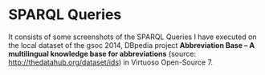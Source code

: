 SPARQL Queries
=================

It consists of some screenshots of the SPARQL Queries I have executed on the local dataset of the gsoc 2014, DBpedia project **Abbreviation Base – A multilingual knowledge base for abbreviations** (source: http://thedatahub.org/dataset/ids) in Virtuoso Open-Source 7.
